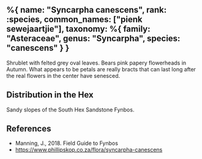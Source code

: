 %{
    name: "Syncarpha canescens",
    rank: :species,
    common_names: ["pienk sewejaartjie"],
    taxonomy: %{
        family: "Asteraceae",
        genus: "Syncarpha",
        species: "canescens"
    }
}
---

Shrublet with felted grey oval leaves. Bears pink papery flowerheads in Autumn. What appears to
be petals are really bracts that can last long after the real flowers in the center have
senesced.

<!-- read more -->

## Distribution in the Hex

Sandy slopes of the South Hex Sandstone Fynbos.

## References

* Manning, J., 2018. Field Guide to Fynbos
* https://www.phillipskop.co.za/flora/syncarpha-canescens